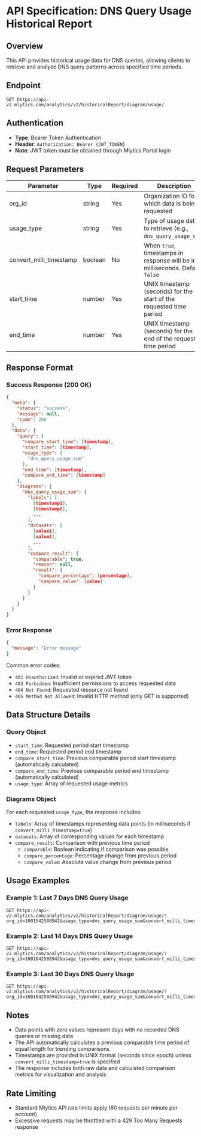 # API Specification: DNS Query Usage Historical Report

## Overview
This API provides historical usage data for DNS queries, allowing clients to retrieve and analyze DNS query patterns across specified time periods.

## Endpoint
```
GET https://api-v2.mlytics.com/analytics/v2/historicalReport/diagram/usage/
```

## Authentication
- **Type**: Bearer Token Authentication
- **Header**: `Authorization: Bearer {JWT_TOKEN}`
- **Note**: JWT token must be obtained through Mlytics Portal login

## Request Parameters

| Parameter | Type | Required | Description |
|-----------|------|----------|-------------|
| org_id | string | Yes | Organization ID for which data is being requested |
| usage_type | string | Yes | Type of usage data to retrieve (e.g., `dns_query_usage_sum`) |
| convert_milli_timestamp | boolean | No | When `true`, timestamps in response will be in milliseconds. Default: `false` |
| start_time | number | Yes | UNIX timestamp (seconds) for the start of the requested time period |
| end_time | number | Yes | UNIX timestamp (seconds) for the end of the requested time period |

## Response Format

### Success Response (200 OK)
```json
{
  "meta": {
    "status": "success",
    "message": null,
    "code": 200
  },
  "data": {
    "query": {
      "compare_start_time": [timestamp],
      "start_time": [timestamp],
      "usage_type": [
        "dns_query_usage_sum"
      ],
      "end_time": [timestamp],
      "compare_end_time": [timestamp]
    },
    "diagrams": {
      "dns_query_usage_sum": {
        "labels": [
          [timestamp1],
          [timestamp2],
          ...
        ],
        "datasets": [
          [value1],
          [value2],
          ...
        ],
        "compare_result": {
          "comparable": true,
          "reason": null,
          "result": {
            "compare_percentage": [percentage],
            "compare_value": [value]
          }
        }
      }
    }
  }
}
```

### Error Response
```json
{
  "message": "Error message"
}
```

Common error codes:
- `401 Unauthorized`: Invalid or expired JWT token
- `403 Forbidden`: Insufficient permissions to access requested data
- `404 Not Found`: Requested resource not found
- `405 Method Not Allowed`: Invalid HTTP method (only GET is supported)

## Data Structure Details

### Query Object
- `start_time`: Requested period start timestamp
- `end_time`: Requested period end timestamp
- `compare_start_time`: Previous comparable period start timestamp (automatically calculated)
- `compare_end_time`: Previous comparable period end timestamp (automatically calculated)
- `usage_type`: Array of requested usage metrics

### Diagrams Object
For each requested `usage_type`, the response includes:

- `labels`: Array of timestamps representing data points (in milliseconds if `convert_milli_timestamp=true`)
- `datasets`: Array of corresponding values for each timestamp
- `compare_result`: Comparison with previous time period
  - `comparable`: Boolean indicating if comparison was possible
  - `compare_percentage`: Percentage change from previous period
  - `compare_value`: Absolute value change from previous period

## Usage Examples

### Example 1: Last 7 Days DNS Query Usage
```
GET https://api-v2.mlytics.com/analytics/v2/historicalReport/diagram/usage/?org_id=1001642588942&usage_type=dns_query_usage_sum&convert_milli_timestamp=true&start_time=1743264000&end_time=1743955199
```

### Example 2: Last 14 Days DNS Query Usage
```
GET https://api-v2.mlytics.com/analytics/v2/historicalReport/diagram/usage/?org_id=1001642588942&usage_type=dns_query_usage_sum&convert_milli_timestamp=true&start_time=1742659200&end_time=1743955199
```

### Example 3: Last 30 Days DNS Query Usage
```
GET https://api-v2.mlytics.com/analytics/v2/historicalReport/diagram/usage/?org_id=1001642588942&usage_type=dns_query_usage_sum&convert_milli_timestamp=true&start_time=1741276800&end_time=1743955199
```

## Notes
- Data points with zero values represent days with no recorded DNS queries or missing data
- The API automatically calculates a previous comparable time period of equal length for trending comparisons
- Timestamps are provided in UNIX format (seconds since epoch) unless `convert_milli_timestamp=true` is specified
- The response includes both raw data and calculated comparison metrics for visualization and analysis

## Rate Limiting
- Standard Mlytics API rate limits apply (60 requests per minute per account)
- Excessive requests may be throttled with a 429 Too Many Requests response